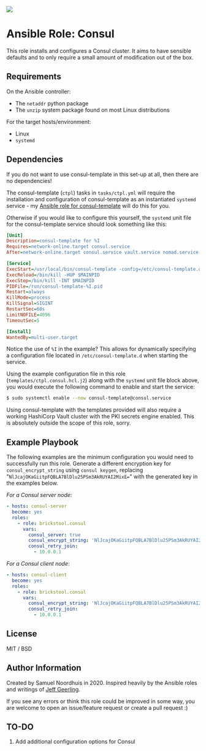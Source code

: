 ![](https://github.com/brickstool/ansible-role-consul/workflows/master/badge.svg?branch=master)

# Ansible Role: Consul

This role installs and configures a Consul cluster.
It aims to have sensible defaults and to only require a small amount of modification out of the box.

## Requirements

On the Ansible controller:
* The `netaddr` python package
* The `unzip` system package found on most Linux distributions

For the target hosts/environment:
* Linux
* `systemd`

## Dependencies

If you do not want to use consul-template in this set-up at all, then there are no dependencies!

The consul-template (`ctpl`) tasks in `tasks/ctpl.yml` will require the installation and configuration of consul-template as an instantiated `systemd` service  - my [Ansible role for consul-template](https://github.com/brickstool/ansible-role-consul-template) will do this for you.

Otherwise if you would like to configure this yourself, the `systemd` unit file for the consul-template service should look something like this:

```ini
[Unit]
Description=consul-template for %I
Requires=network-online.target consul.service
After=network-online.target consul.service vault.service nomad.service

[Service]
ExecStart=/usr/local/bin/consul-template -config=/etc/consul-template.d/%I.hcl
ExecReload=/bin/kill -HUP $MAINPID
ExecStop=/bin/kill -INT $MAINPID
PIDFile=/run/consul-template-%I.pid
Restart=always
KillMode=process
KillSignal=SIGINT
RestartSec=60s
LimitNOFILE=4096
TimeoutSec=5

[Install]
WantedBy=multi-user.target
```

Notice the use of `%I` in the example?
This allows for dynamically specifying a configuration file located in `/etc/consul-template.d` when starting the service.

Using the example configuration file in this role (`templates/ctpl.consul.hcl.j2`) along with the `systemd` unit file block above, you would execute the following command to enable and start the service:

```sh
$ sudo systemctl enable --now consul-template@consul.service
```

Using consul-template with the templates provided will also require a working HashiCorp Vault cluster with the PKI secrets engine enabled.
This is absolutely outside the scope of this role, sorry.

## Example Playbook

The following examples are the minimum configuration you would need to successfully run this role.
Generate a different encryption key for `consul_encrypt_string` using `consul keygen`, replacing "`NlJcajOKaGiitpFQBLA7BlDlu25PSm3AkRUYAI2MixE=`" with the generated key in the examples below.

*For a Consul server node*:

```yaml
- hosts: consul-server
  become: yes
  roles:
    - role: brickstool.consul
      vars:
        consul_server: true
        consul_encrypt_string: 'NlJcajOKaGiitpFQBLA7BlDlu25PSm3AkRUYAI2MixE='
        consul_retry_join:
          - 10.0.0.1
```

*For a Consul client node*:

```yaml
- hosts: consul-client
  become: yes
  roles:
    - role: brickstool.consul
      vars:
        consul_encrypt_string: 'NlJcajOKaGiitpFQBLA7BlDlu25PSm3AkRUYAI2MixE='
        consul_retry_join:
          - 10.0.0.1
```

## License

MIT / BSD

## Author Information

Created by Samuel Noordhuis in 2020. Inspired heavily by the Ansible roles and writings of [Jeff Geerling](https://github.com/geerlingguy).

If you see any errors or think this role could be improved in some way, you are welcome to open an issue/feature request or create a pull request :)

## TO-DO

1. Add additional configuration options for Consul
